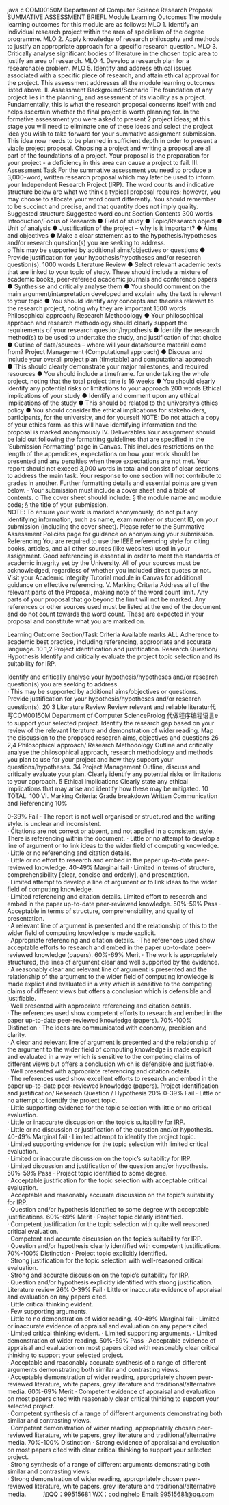 java c
COM00150M 
Department of Computer Science 
Research Proposal 
SUMMATIVE ASSESSMENT BRIEFI. Module Learning Outcomes 
The module learning outcomes for this module are as follows:
MLO 1.   Identify an individual research project within the area of specialism of the degree programme. 
MLO 2.   Apply knowledge of research philosophy and methods to justify an appropriate approach for a specific research question. 
MLO 3.   Critically analyse significant bodies of literature in the chosen topic area to justify an area of research. 
MLO 4.   Develop a research plan for a researchable problem. 
MLO 5.   Identify and address ethical issues associated with a specific piece of research, and attain ethical approval for the project. 
This assessment addresses all the module learning outcomes listed above.
II. Assessment Background/Scenario 
The foundation of any project lies in the planning, and assessment of its viability as a project. Fundamentally, this is what the research proposal concerns itself with and helps ascertain whether the final project is worth planning for.
In the formative assessment you were asked to present 2 project ideas; at this stage you will need to eliminate one of these ideas and select the project idea you wish to take forward for your summative assignment submission. This idea now needs to be planned in sufficient depth in order to present a viable project proposal.
Choosing a project and writing a proposal are all part of the foundations of a project. Your proposal is the preparation for your project - a deficiency in this area can cause a project to fail.
III. Assessment Task 
For the summative assessment you need to produce a 3,000-word, written research proposal which may later be used to inform. your Independent Research Project (IRP).
The word counts and indicative structure below are what we think a typical proposal requires; however, you may choose to allocate your word count differently. You should remember to be succinct and precise, and that quantity does not imply quality.
Suggested structure
Suggested word count 
Section 
Contents 
300 words 
Introduction/Focus of Research 
● Field of study 
● Topic/Research object 
● Unit of analysis 
● Justification of the project – why is it important? 
● Aims and objectives 
● Make a clear statement as to the hypothesis/hypotheses and/or research question(s) you are seeking to address.  
o This may be supported by additional aims/objectives or questions 
● Provide justification for your hypothesis/hypotheses and/or research question(s). 
1000 words 
Literature Review 
● Select relevant academic texts that are linked to your topic of study. These should include a mixture of academic books, peer-refereed academic journals and conference papers 
● Synthesise and critically analyse them 
● You should comment on the main argument/interpretation developed and explain why the text is relevant to your topic 
● You should identify any concepts and theories relevant to the research project, noting why they are important 
1500 words 
Philosophical approach/ Research Methodology 
● Your philosophical approach and research methodology should clearly support the requirements of your research question/hypothesis 
● Identify the research method(s) to be used to undertake the study, and justification of that choice 
● Outline of data/sources – where will your data/source material come from? 
Project Management (Computational approach) 
● Discuss and include your overall project plan (timetable) and computational approach  
● This should clearly demonstrate your major milestones, and required resources 
● You should include a timeframe. for undertaking the whole project, noting that the total project time is 16 weeks 
● You should clearly identify any potential risks or limitations to your approach 
200 words 
Ethical implications of your study 
● Identify and comment upon any ethical implications of the study 
● This should be related to the university’s ethics policy 
● You should consider the ethical implications for stakeholders, participants, for the university, and for yourself 
NOTE: Do not attach a copy of your ethics form. as this will have identifying information and the proposal is marked anonymously
IV. Deliverables 
Your assignment should be laid out following the formatting guidelines that are specified in the ‘Submission Formatting’ page in Canvas. This includes restrictions on the length of the appendices, expectations on how your work should be presented and any penalties when these expectations are not met.
Your report should not exceed 3,000 words in total and consist of clear sections to address the main task. Your response to one section will not contribute to grades in another. Further formatting details and essential points are given below.
·   Your submission must include a cover sheet and a table of contents. 
o   The cover sheet should include: 
§   the module name and module code; 
§   the title of your submission.  
NOTE: To ensure your work is marked anonymously, do not put any identifying information, such as name, exam number or student ID, on your submission (including the cover sheet). Please refer to the Summative Assessment Policies page for guidance on anonymising your submission.
Referencing
You are required to use the IEEE referencing style for citing books, articles, and all other sources (like websites) used in your assignment.
Good referencing is essential in order to meet the standards of academic integrity set by the University. All of your sources must be acknowledged, regardless of whether you included direct quotes or not. Visit your Academic Integrity Tutorial module in Canvas for additional guidance on effective referencing.
V. Marking Criteria 
Address all of the relevant parts of the Proposal, making note of the word count limit. Any parts of your proposal that go beyond the limit will not be marked. Any references or other sources used must be listed at the end of the document and do not count towards the word count.
These are expected in your proposal and constitute what you are marked on.

Learning Outcome 
Section/Task 
Criteria 
Available marks 
ALL 
Adherence to academic best practice, including referencing, appropriate and accurate language. 10 
1,2 
Project identification and justification. 
Research Question/ Hypothesis 
Identify and critically evaluate the project topic selection and its suitability for IRP. 

Identify and critically analyse your hypothesis/hypotheses and/or research question(s) you are seeking to address.  
· This may be supported by additional aims/objectives or questions.  
Provide justification for your hypothesis/hypotheses and/or research question(s). 20 
3 
Literature Review 
Review relevant and reliable literatur代 写COM00150M Department of Computer ScienceProlog
代做程序编程语言e to support your selected project. Identify the research gap based on your review of the relevant literature and demonstration of wider reading. Map the discussion to the proposed research aims, objectives and questions 26 
2,4 
Philosophical approach/ Research Methodology 
Outline and critically analyse the philosophical approach, research methodology and methods you plan to use for your project and how they support your questions/hypotheses. 34 
Project Management 
Outline, discuss and critically evaluate your plan. 
Clearly identify any potential risks or limitations to your approach. 
5 
Ethical Implications 
Clearly state any ethical implications that may arise and identify how these may be mitigated. 10 TOTAL: 100 
VI. Marking Criteria: Grade breakdown 
Written Communication and Referencing 10%

0-39% 
Fail 
· The report is not well organised or structured and the writing style. is unclear and inconsistent.  
· Citations are not correct or absent, and not applied in a consistent style. There is referencing within the document. 
· Little or no attempt to develop a line of argument or to link ideas to the wider field of computing knowledge.  
· Little or no referencing and citation details.  
· Little or no effort to research and embed in the paper up-to-date peer-reviewed knowledge. 
40-49% 
Marginal fail 
· Limited in terms of structure, comprehensibility [clear, concise and orderly], and presentation.  
· Limited attempt to develop a line of argument or to link ideas to the wider field of computing knowledge.  
· Limited referencing and citation details. Limited effort to research and embed in the paper up-to-date peer-reviewed knowledge. 
50%-59% 
Pass 
· Acceptable in terms of structure, comprehensibility, and quality of presentation.  
· A relevant line of argument is presented and the relationship of this to the wider field of computing knowledge is made explicit.  
· Appropriate referencing and citation details. 
·  The references used show acceptable efforts to research and embed in the paper up-to-date peer-reviewed knowledge (papers). 
60%-69% 
Merit 
· The work is appropriately structured, the lines of argument clear and well supported by the evidence.  
· A reasonably clear and relevant line of argument is presented and the relationship of the argument to the wider field of computing knowledge is made explicit and evaluated in a way which is sensitive to the competing claims of different views but offers a conclusion which is defensible and justifiable.  
· Well presented with appropriate referencing and citation details.  
· The references used show competent efforts to research and embed in the paper up-to-date peer-reviewed knowledge (papers). 
70%-100% 
Distinction 
· The ideas are communicated with economy, precision and clarity.  
· A clear and relevant line of argument is presented and the relationship of the argument to the wider field of computing knowledge is made explicit and evaluated in a way which is sensitive to the competing claims of different views but offers a conclusion which is defensible and justifiable.  
· Well presented with appropriate referencing and citation details.  
· The references used show excellent efforts to research and embed in the paper up-to-date peer-reviewed knowledge (papers). 
Project identification and justification/ Research Question / Hypothesis 20%
0-39% 
Fail 
· Little or no attempt to identify the project topic.  
· Little supporting evidence for the topic selection with little or no critical evaluation.  
· Little or inaccurate discussion on the topic’s suitability for IRP.  
· Little or no discussion or justification of the question and/or hypothesis. 
40-49% 
Marginal fail 
· Limited attempt to identify the project topic.  
· Limited supporting evidence for the topic selection with limited critical evaluation.  
· Limited or inaccurate discussion on the topic’s suitability for IRP.  
· Limited discussion and justification of the question and/or hypothesis. 
50%-59% 
Pass 
· Project topic identified to some degree.  
· Acceptable justification for the topic selection with acceptable critical evaluation.  
· Acceptable and reasonably accurate discussion on the topic’s suitability for IRP.  
· Question and/or hypothesis identified to some degree with acceptable justifications. 
60%-69% 
Merit 
· Project topic clearly identified.  
· Competent justification for the topic selection with quite well reasoned critical evaluation.  
· Competent and accurate discussion on the topic’s   suitability for IRP.  
· Question and/or hypothesis clearly identified with competent justifications. 
70%-100% 
Distinction 
· Project topic explicitly identified.  
· Strong justification for the topic selection with well-reasoned critical evaluation.  
· Strong and accurate discussion on the topic’s suitability for IRP.  
· Question and/or hypothesis explicitly identified with strong justification. 
Literature review 26%
0-39% 
Fail 
· Little or inaccurate evidence of appraisal and evaluation on any papers cited.  
· Little critical thinking evident.  
· Few supporting arguments.  
· Little to no demonstration of wider reading. 
40-49% 
Marginal fail 
· Limited or inaccurate evidence of appraisal and evaluation on any papers cited.  
· Limited critical thinking evident. 
·  Limited supporting arguments. 
·  Limited demonstration of wider reading. 
50%-59% 
Pass 
· Acceptable evidence of appraisal and evaluation on most papers cited with reasonably clear critical thinking to support your selected project.  
· Acceptable and reasonably accurate synthesis of a range of different arguments demonstrating both similar and contrasting views.  
· Acceptable demonstration of wider reading, appropriately chosen peer-reviewed literature, white papers, grey literature and traditional/alternative media. 
60%-69% 
Merit 
· Competent evidence of appraisal and evaluation on most papers cited with reasonably clear critical thinking to support your selected project.  
· Competent synthesis of a range of different arguments demonstrating both similar and contrasting views.  
· Competent demonstration of wider reading, appropriately chosen peer-reviewed literature, white papers, grey literature and traditional/alternative media. 
70%-100% 
Distinction 
· Strong evidence of appraisal and evaluation on most papers cited with clear critical thinking to support your selected project.  
· Strong synthesis of a range of different arguments demonstrating both similar and contrasting views.  
· Strong demonstration of wider reading, appropriately chosen peer-reviewed literature, white papers, grey literature and traditional/alternative media. 
         
加QQ：99515681  WX：codinghelp  Email: 99515681@qq.com
